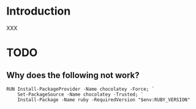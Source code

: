 # Introduction

XXX

# TODO

## Why does the following not work?

```
RUN Install-PackageProvider -Name chocolatey -Force; `
    Set-PackageSource -Name chocolatey -Trusted; `
    Install-Package -Name ruby -RequiredVersion "$env:RUBY_VERSION"
```